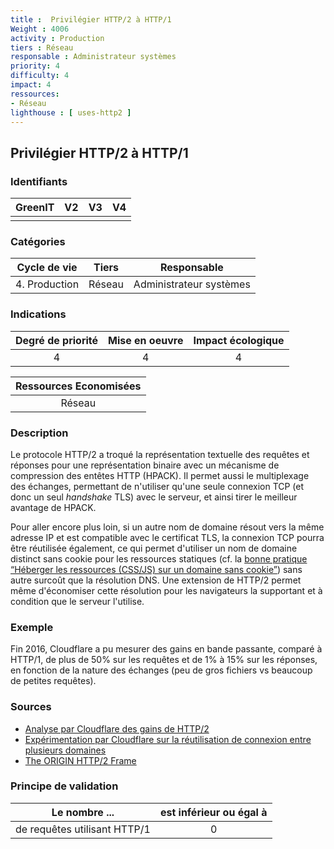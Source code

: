 ```yaml
---
title :  Privilégier HTTP/2 à HTTP/1
Weight : 4006
activity : Production
tiers : Réseau
responsable : Administrateur systèmes
priority: 4
difficulty: 4
impact: 4
ressources:
- Réseau
lighthouse : [ uses-http2 ]
---
```


## Privilégier HTTP/2 à HTTP/1

### Identifiants

| GreenIT |  V2  |  V3  |  V4  |
|:-------:|:----:|:----:|:----:|
|      |   |   |      |

### Catégories

| Cycle de vie |  Tiers  |  Responsable  |
|:---------:|:----:|:----:|
| 4. Production | Réseau | Administrateur systèmes |

### Indications

| Degré de priorité |      Mise en oeuvre       |  Impact écologique    |
|:-------------------:|:-------------------------:|:---------------------:|
| 4 | 4 | 4 |

|Ressources Economisées                                      |
|:----------------------------------------------------------:|
|Réseau    |

### Description

Le protocole HTTP/2 a troqué la représentation textuelle des requêtes et réponses pour une représentation binaire avec un mécanisme de compression des entêtes HTTP (HPACK).
Il permet aussi le multiplexage des échanges, permettant de n'utiliser qu'une seule connexion TCP (et donc un seul _handshake_ TLS) avec le serveur, et ainsi tirer le meilleur avantage de HPACK.

Pour aller encore plus loin, si un autre nom de domaine résout vers la même adresse IP et est compatible avec le certificat TLS, la connexion TCP pourra être réutilisée également, ce qui permet d'utiliser un nom de domaine distinct sans cookie pour les ressources statiques (cf. la [bonne pratique “Héberger les ressources (CSS/JS) sur un domaine sans cookie”](/chapters/BP_094_fr.md)) sans autre surcoût que la résolution DNS.
Une extension de HTTP/2 permet même d'économiser cette résolution pour les navigateurs la supportant et à condition que le serveur l'utilise.

### Exemple

Fin 2016, Cloudflare a pu mesurer des gains en bande passante, comparé à HTTP/1, de plus de 50% sur les requêtes et de 1% à 15% sur les réponses, en fonction de la nature des échanges (peu de gros fichiers vs beaucoup de petites requêtes).

### Sources

* [Analyse par Cloudflare des gains de HTTP/2](https://blog.cloudflare.com/hpack-the-silent-killer-feature-of-http-2/)
* [Expérimentation par Cloudflare sur la réutilisation de connexion entre plusieurs domaines](https://blog.cloudflare.com/connection-coalescing-experiments/)
* [The ORIGIN HTTP/2 Frame](https://httpwg.org/specs/rfc8336.html)

### Principe de validation

| Le nombre ... |     est inférieur ou égal à   |  
|-------------------|:-------------------------:|
| de requêtes utilisant HTTP/1    |  0 |
